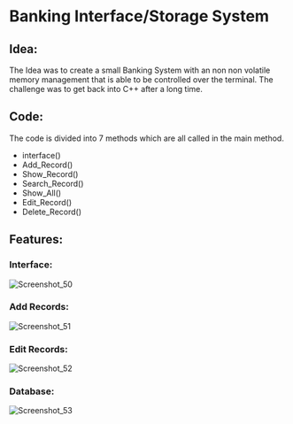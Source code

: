# Banking Interface/Storage System

## Idea:
The Idea was to create a small Banking System with an non non volatile memory management that is able to be controlled over the terminal. The challenge was to get back into C++ after a long time. 

## Code:
The code is divided into 7 methods which are all called in the main method. 
- interface()
- Add_Record()
- Show_Record()
- Search_Record()
- Show_All()
- Edit_Record()
- Delete_Record()


## Features:
### Interface:
![Screenshot_50](https://user-images.githubusercontent.com/71924682/149637395-4ef13463-27f5-464d-b354-a8ea11291e59.png)

### Add Records:
![Screenshot_51](https://user-images.githubusercontent.com/71924682/149637407-540b4553-c3a5-41e1-b73c-f6a42327e5a3.png)

### Edit Records:
![Screenshot_52](https://user-images.githubusercontent.com/71924682/149637403-b4103ca8-f448-4779-93d9-98c8ab99d795.png)

### Database:
![Screenshot_53](https://user-images.githubusercontent.com/71924682/149637399-90e15da8-7f2f-44fb-8f33-ca6b9e7b6aa9.png)
